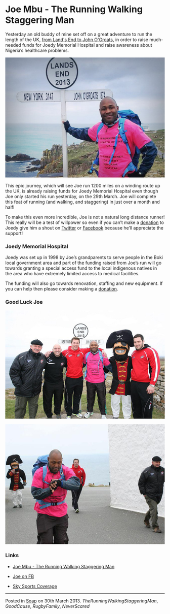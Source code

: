 # Joe Mbu - The Running Walking Staggering Man

Yesterday an old buddy of mine set off on a great adventure to run the length of the UK, [from Land's End to John O'Groats](https://maps.google.co.uk/maps?saddr=Land's+End,+Sennen,+Cornwall&daddr=John+o'+Groats&hl=en&ll=54.059388,1.142578&spn=14.915163,46.362305&sll=52.8382,-2.327815&sspn=7.660759,23.181152&geocode=FZ_X-wId6Oao_ylHcBAwN7hqSDHsbLNvvEQotA%3BFfO7fgMddy3R_ynDUr64It-aSDF0xbX1N9v4hg&oq=john+o&t=h&mra=ls&z=5 "A long long way to run"), in order to raise much-needed funds for Joedy Memorial Hospital and raise awareness about Nigeria’s healthcare problems.

![Joe Mbu - The Running Walking Staggering Man](img/getset.jpg "Joe - Running for Joedy")

This epic journey, which will see Joe run 1200 miles on a winding route up the UK, is already raising funds for Joedy Memorial Hospital even though Joe only started his run yesterday, on the 29th March.  Joe will complete this feat of running (and walking, and staggering) in just over a month and half!

To make this even more incredible, Joe is not a natural long distance runner!  This really will be a test of willpower so even if you can’t make a [donation](http://www.234give.com/cause/joedy-memorial-hospital) to Joedy give him a shout on [Twitter](https://twitter.com/RunWalkStagger) or [Facebook](http://www.facebook.com/joseph.mbu) because he’ll appreciate the support!

### Joedy Memorial Hospital

Joedy was set up in 1998 by Joe’s grandparents to serve people in the Boki local government area and part of the funding raised from Joe’s run will go towards granting a special access fund to the local indigenous natives in the area who have extremely limited access to medical facilities.

The funding will also go towards renovation, staffing and new equipment.  If you can help then please consider making a [donation](http://www.234give.com/cause/joedy-memorial-hospital).

### Good Luck Joe

![Send Off](img/sendoff.jpg)

![1000 Mile Socks](img/1000milesocks.jpg)

### Links

* [Joe Mbu - The Running Walking Staggering Man](https://twitter.com/RunWalkStagger)

* [Joe on FB](http://www.facebook.com/joseph.mbu)

* [Sky Sports Coverage](http://www.facebook.com/photo.php?v=10152131570549240)

---

Posted in [Soap](../ "Soap") on 30th March 2013.  _TheRunningWalkingStaggeringMan_, _GoodCause_, _RugbyFamily_, _NeverScared_